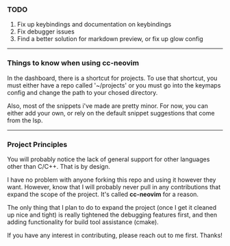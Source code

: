 ### TODO
1. Fix up keybindings and documentation on keybindings
2. Fix debugger issues
3. Find a better solution for markdown preview, or fix up glow config
___

### Things to know when using cc-neovim
In the dashboard, there is a shortcut for projects. To use that shortcut, you must either have a repo called '~/projects' or you must go into the keymaps config and change the path to your chosed directory.

Also, most of the snippets i've made are pretty minor. For now, you can either add your own, or rely on the default snippet suggestions that come from the lsp.
___

### Project Principles
You will probably notice the lack of general support for other languages other than C/C++. That is by design.

I have no problem with anyone forking this repo and using it however they want. However, know that I will probably never pull in any contributions that expand the scope of the project. It's called **cc-neovim** for a reason.

The only thing that I plan to do to expand the project (once I get it cleaned up nice and tight) is really tightened the debugging features first, and then adding functionality for build tool assistance (cmake).

If you have any interest in contributing, please reach out to me first. Thanks!
